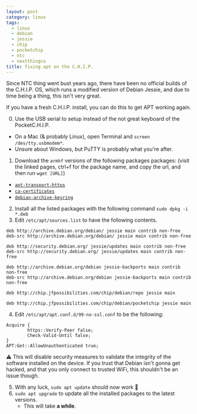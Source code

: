 ```yaml
---
layout: post
category: linux
tags:
  - linux
  - debian
  - jessie
  - chip
  - pocketchip
  - ntc
  - nextthingco
title: fixing apt on the C.H.I.P.
---
```


Since NTC thing went bust years ago, there have been no official builds of the C.H.I.P. OS, which runs a modified version of Debian Jessie, and due to time being a thing, this isn't very great.

If you have a fresh C.H.I.P. install, you can do this to get APT working again.

0. Use the USB serial to setup instead of the not great keyboard of the PocketC.H.I.P. 
  * On a Mac (& probably Linux), open Terminal and `screen /dev/tty.usbmodem*`.
  * Unsure about Windows, but PuTTY is probably what you're after.
1. Download the `armhf` versions of the following packages packages: (visit the linked pages, ctrl+f for the package name, and copy the url, and then run `wget [URL]`)
  * [`apt-transport-https`](http://ftp.us.debian.org/debian//pool/main/a/apt/)
  * [`ca-certificates`](http://ftp.us.debian.org/debian/pool/main/c/ca-certificates/)
  * [`debian-archive-keyring`](http://ftp.us.debian.org/debian/pool/main/d/debian-archive-keyring)
2. Install all the listed packages with the following command `sudo dpkg -i *.deb`
3. Edit `/etc/apt/sources.list` to have the following contents.

```
deb http://archive.debian.org/debian/ jessie main contrib non-free
deb-src http://archive.debian.org/debian/ jessie main contrib non-free

deb http://security.debian.org/ jessie/updates main contrib non-free
deb-src http://security.debian.org/ jessie/updates main contrib non-free

deb http://archive.debian.org/debian jessie-backports main contrib non-free 
deb-src http://archive.debian.org/debian jessie-backports main contrib non-free

deb http://chip.jfpossibilities.com/chip/debian/repo jessie main

deb http://chip.jfpossibilities.com/chip/debian/pocketchip jessie main
```
4. Edit `/etc/apt/apt.conf.d/99-no-ssl.conf` to be the following:

```
Acquire {
        https::Verify-Peer false;
        Check-Valid-Until false;
}
APT:Get::AllowUnauthenticated true;
```

:warning: This will disable security measures to validate the integrity of the software installed on the device. If you trust that Debian isn't gonna get hacked, and that you only connect to trusted WiFi, this shouldn't be an issue though.

5. With any luck, `sudo apt update` should now work 🎉
6. `sudo apt upgrade` to update all the installed packages to the latest versions.
   * This will take **a while**.
